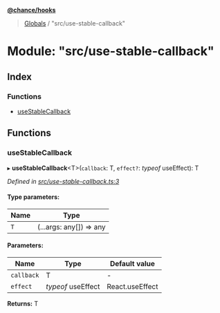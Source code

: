 **[@chance/hooks](../README.md)**

> [Globals](../globals.md) / "src/use-stable-callback"

# Module: "src/use-stable-callback"

## Index

### Functions

* [useStableCallback](_src_use_stable_callback_.md#usestablecallback)

## Functions

### useStableCallback

▸ **useStableCallback**<T\>(`callback`: T, `effect?`: *typeof* useEffect): T

*Defined in [src/use-stable-callback.ts:3](https://github.com/chaance/hooks/blob/8a20513/src/use-stable-callback.ts#L3)*

#### Type parameters:

Name | Type |
------ | ------ |
`T` | (...args: any[]) => any |

#### Parameters:

Name | Type | Default value |
------ | ------ | ------ |
`callback` | T | - |
`effect` | *typeof* useEffect | React.useEffect |

**Returns:** T
